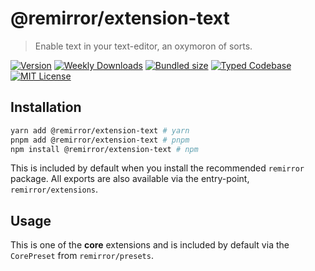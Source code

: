 # @remirror/extension-text

> Enable text in your text-editor, an oxymoron of sorts.

[![Version][version]][npm] [![Weekly Downloads][downloads-badge]][npm] [![Bundled size][size-badge]][size] [![Typed Codebase][typescript]](#) [![MIT License][license]](#)

[version]: https://flat.badgen.net/npm/v/@remirror/extension-text
[npm]: https://npmjs.com/package/@remirror/extension-text
[license]: https://flat.badgen.net/badge/license/MIT/purple
[size]: https://bundlephobia.com/result?p=@remirror/extension-text
[size-badge]: https://flat.badgen.net/bundlephobia/minzip/@remirror/extension-text
[typescript]: https://flat.badgen.net/badge/icon/TypeScript?icon=typescript&label
[downloads-badge]: https://badgen.net/npm/dw/@remirror/extension-text/red?icon=npm

## Installation

```bash
yarn add @remirror/extension-text # yarn
pnpm add @remirror/extension-text # pnpm
npm install @remirror/extension-text # npm
```

This is included by default when you install the recommended `remirror` package. All exports are also available via the entry-point, `remirror/extensions`.

## Usage

This is one of the **core** extensions and is included by default via the `CorePreset` from `remirror/presets`.
